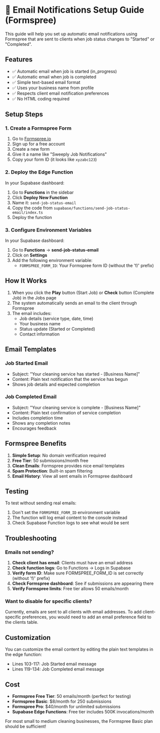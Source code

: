 # 📧 Email Notifications Setup Guide (Formspree)

This guide will help you set up automatic email notifications using Formspree that are sent to clients when job status changes to "Started" or "Completed".

## Features

- ✅ Automatic email when job is started (in_progress)
- ✅ Automatic email when job is completed
- ✅ Simple text-based email format
- ✅ Uses your business name from profile
- ✅ Respects client email notification preferences
- ✅ No HTML coding required

## Setup Steps

### 1. Create a Formspree Form

1. Go to [Formspree.io](https://formspree.io)
2. Sign up for a free account
3. Create a new form
4. Give it a name like "Sweeply Job Notifications"
5. Copy your form ID (it looks like `xyzabc123`)

### 2. Deploy the Edge Function

In your Supabase dashboard:

1. Go to **Functions** in the sidebar
2. Click **Deploy New Function**
3. Name it: `send-job-status-email`
4. Copy the code from `supabase/functions/send-job-status-email/index.ts`
5. Deploy the function

### 3. Configure Environment Variables

In your Supabase dashboard:

1. Go to **Functions** → **send-job-status-email**
2. Click on **Settings**
3. Add the following environment variable:
   - `FORMSPREE_FORM_ID`: Your Formspree form ID (without the 'f/' prefix)

## How It Works

1. When you click the **Play** button (Start Job) or **Check** button (Complete Job) in the Jobs page
2. The system automatically sends an email to the client through Formspree
3. The email includes:
   - Job details (service type, date, time)
   - Your business name
   - Status update (Started or Completed)
   - Contact information

## Email Templates

### Job Started Email
- Subject: "Your cleaning service has started - [Business Name]"
- Content: Plain text notification that the service has begun
- Shows job details and expected completion

### Job Completed Email
- Subject: "Your cleaning service is complete - [Business Name]"
- Content: Plain text confirmation of service completion
- Includes completion time
- Shows any completion notes
- Encourages feedback

## Formspree Benefits

1. **Simple Setup**: No domain verification required
2. **Free Tier**: 50 submissions/month free
3. **Clean Emails**: Formspree provides nice email templates
4. **Spam Protection**: Built-in spam filtering
5. **Email History**: View all sent emails in Formspree dashboard

## Testing

To test without sending real emails:

1. Don't set the `FORMSPREE_FORM_ID` environment variable
2. The function will log email content to the console instead
3. Check Supabase Function logs to see what would be sent

## Troubleshooting

### Emails not sending?

1. **Check client has email**: Clients must have an email address
2. **Check function logs**: Go to Functions → Logs in Supabase
3. **Verify form ID**: Make sure FORMSPREE_FORM_ID is set correctly (without 'f/' prefix)
4. **Check Formspree dashboard**: See if submissions are appearing there
5. **Verify Formspree limits**: Free tier allows 50 emails/month

### Want to disable for specific clients?

Currently, emails are sent to all clients with email addresses. To add client-specific preferences, you would need to add an email preference field to the clients table.

## Customization

You can customize the email content by editing the plain text templates in the edge function:
- Lines 103-117: Job Started email message
- Lines 119-134: Job Completed email message

## Cost

- **Formspree Free Tier**: 50 emails/month (perfect for testing)
- **Formspree Basic**: $8/month for 250 submissions
- **Formspree Pro**: $40/month for unlimited submissions
- **Supabase Edge Functions**: Free tier includes 500K invocations/month

For most small to medium cleaning businesses, the Formspree Basic plan should be sufficient! 